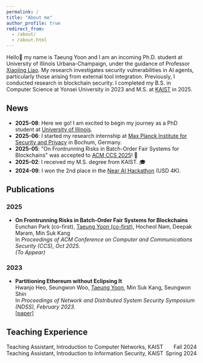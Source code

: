 ```yaml
---
permalink: /
title: "About me"
author_profile: true
redirect_from: 
  - /about/
  - /about.html
---
```


Hello👋 my name is Taeung Yoon and I am an incoming Ph.D. student at University of Illinois Urbana-Champaign, under the guidance of Professor [Xiaojing Liao](https://www.xiaojingliao.com/). My research investigates security vulnerabilities in AI agents, particularly those arising from external tool integration. Previously, I conducted research in blockchain security. I completed my B.S. in Computer Science at Yonsei University in 2023 and M.S. at [KAIST](https://netsp.kaist.ac.kr/home) in 2025.

News
------
- **2025-08**: Here we go! I am excited to begin my journey as a PhD student at [University of Illinois](https://siebelschool.illinois.edu/).
- **2025-06**: I started my research internship at [Max Planck Institute for Security and Privacy](https://www.mpi-sp.org/) in Bochum, Germany.
- **2025-05**: "On Frontrunning Risks in Batch-Order Fair Systems for Blockchains" was accepted to [ACM CCS 2025](https://www.sigsac.org/ccs/CCS2025/)! 🎉
- **2025-02**: I received my M.S. degree from KAIST. 🎓
- **2024-09**: I won the 2nd place in the [Near AI Hackathon](https://x.com/nearhorizon/status/1833458059399561627) (USD 4K).

Publications
------
### 2025

<ul>
  <li>
    <strong>On Frontrunning Risks in Batch-Order Fair Systems for Blockchains</strong><br>
    Eunchan Park (co-first), <u>Taeung Yoon (co-first)</u>, Hocheol Nam, Deepak Maram, Min Suk Kang<br>
    In <em>Proceedings of ACM Conference on Computer and Communications Security (CCS), Oct 2025.</em><br>
    <em>(To Appear)</em>
  </li>
</ul>

### 2023

<ul>
  <li>
    <strong>Partitioning Ethereum without Eclipsing It</strong><br>
    Hwanjo Heo, Seungwon Woo, <u>Taeung Yoon</u>, Min Suk Kang, Seungwon Shin<br>
    In <em>Proceedings of Network and Distributed System Security Symposium (NDSS), February 2023.</em><br>
    <a href="https://www.ndss-symposium.org/wp-content/uploads/2023/02/ndss2023_f465_paper.pdf">[paper]</a>
  </li>
</ul>

Teaching Experience
------
<ul style="list-style-type: none; padding-left: 0;">
  <li>
    <div style="display: flex; justify-content: space-between;">
      <span>Teaching Assistant, Introduction to Computer Networks, KAIST</span>
      <span>Fall 2024</span>
    </div>
  </li>
  <li>
    <div style="display: flex; justify-content: space-between;">
      <span>Teaching Assistant, Introduction to Information Security, KAIST</span>
      <span>Spring 2024</span>
    </div>
  </li>
</ul>

<!-- Create content & metadata
------
For site content, there is one markdown file for each type of content, which are stored in directories like _publications, _talks, _posts, _teaching, or _pages. For example, each talk is a markdown file in the [_talks directory](https://github.com/academicpages/academicpages.github.io/tree/master/_talks). At the top of each markdown file is structured data in YAML about the talk, which the theme will parse to do lots of cool stuff. The same structured data about a talk is used to generate the list of talks on the [Talks page](https://academicpages.github.io/talks), each [individual page](https://academicpages.github.io/talks/2012-03-01-talk-1) for specific talks, the talks section for the [CV page](https://academicpages.github.io/cv), and the [map of places you've given a talk](https://academicpages.github.io/talkmap.html) (if you run this [python file](https://github.com/academicpages/academicpages.github.io/blob/master/talkmap.py) or [Jupyter notebook](https://github.com/academicpages/academicpages.github.io/blob/master/talkmap.ipynb), which creates the HTML for the map based on the contents of the _talks directory). -->

<!-- **Markdown generator**

The repository includes [a set of Jupyter notebooks](https://github.com/academicpages/academicpages.github.io/tree/master/markdown_generator
) that converts a CSV containing structured data about talks or presentations into individual markdown files that will be properly formatted for the Academic Pages template. The sample CSVs in that directory are the ones I used to create my own personal website at stuartgeiger.com. My usual workflow is that I keep a spreadsheet of my publications and talks, then run the code in these notebooks to generate the markdown files, then commit and push them to the GitHub repository.

How to edit your site's GitHub repository
------
Many people use a git client to create files on their local computer and then push them to GitHub's servers. If you are not familiar with git, you can directly edit these configuration and markdown files directly in the github.com interface. Navigate to a file (like [this one](https://github.com/academicpages/academicpages.github.io/blob/master/_talks/2012-03-01-talk-1.md) and click the pencil icon in the top right of the content preview (to the right of the "Raw | Blame | History" buttons). You can delete a file by clicking the trashcan icon to the right of the pencil icon. You can also create new files or upload files by navigating to a directory and clicking the "Create new file" or "Upload files" buttons. 

Example: editing a markdown file for a talk
![Editing a markdown file for a talk](/images/editing-talk.png)

For more info
------
More info about configuring Academic Pages can be found in [the guide](https://academicpages.github.io/markdown/), the [growing wiki](https://github.com/academicpages/academicpages.github.io/wiki), and you can always [ask a question on GitHub](https://github.com/academicpages/academicpages.github.io/discussions). The [guides for the Minimal Mistakes theme](https://mmistakes.github.io/minimal-mistakes/docs/configuration/) (which this theme was forked from) might also be helpful. -->
